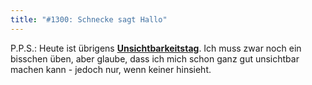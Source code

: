 ```yaml
---
title: "#1300: Schnecke sagt Hallo"
---
```


P.P.S.:
Heute ist übrigens <a href="http://www.fonflatter.de/dateien/kalender_fonflatter_2009.pdf"><strong>Unsichtbarkeitstag</strong></a>. Ich muss zwar noch ein bisschen üben, aber glaube, dass ich mich schon ganz gut unsichtbar machen kann - jedoch nur, wenn keiner hinsieht.
